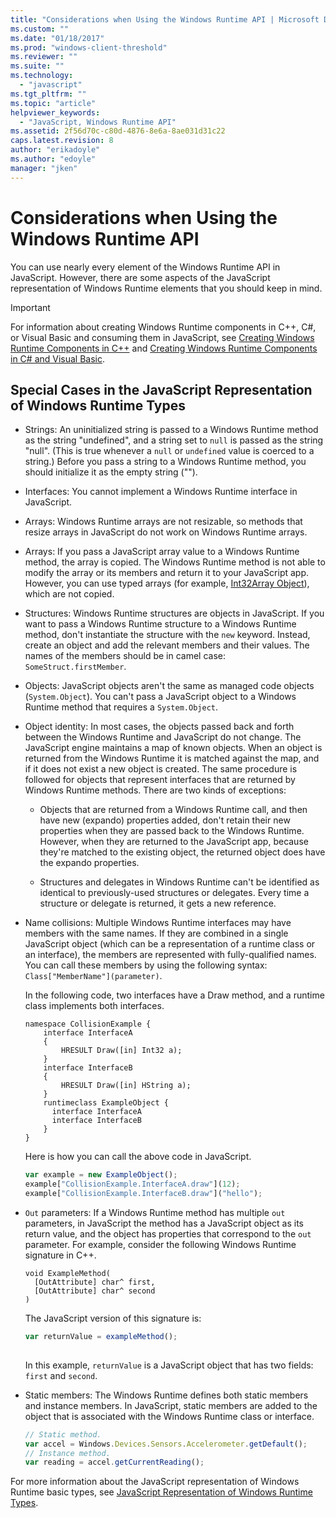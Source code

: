 ```yaml
---
title: "Considerations when Using the Windows Runtime API | Microsoft Docs"
ms.custom: ""
ms.date: "01/18/2017"
ms.prod: "windows-client-threshold"
ms.reviewer: ""
ms.suite: ""
ms.technology: 
  - "javascript"
ms.tgt_pltfrm: ""
ms.topic: "article"
helpviewer_keywords: 
  - "JavaScript, Windows Runtime API"
ms.assetid: 2f56d70c-c80d-4876-8e6a-8ae031d31c22
caps.latest.revision: 8
author: "erikadoyle"
ms.author: "edoyle"
manager: "jken"
---
```

# Considerations when Using the Windows Runtime API
You can use nearly every element of the Windows Runtime API in JavaScript. However, there are some aspects of the JavaScript representation of Windows Runtime elements that you should keep in mind.  
  
> [!IMPORTANT]
>  For information about creating Windows Runtime components in C++, C#, or Visual Basic and consuming them in JavaScript, see [Creating Windows Runtime Components in C++](/windows/uwp/winrt-components/creating-windows-runtime-components-in-cpp) and [Creating Windows Runtime Components in C# and Visual Basic](/windows/uwp/winrt-components/creating-windows-runtime-components-in-csharp-and-visual-basic).  
  
## Special Cases in the JavaScript Representation of Windows Runtime Types  
  
-   Strings: An uninitialized string is passed to a Windows Runtime method as the string "undefined", and a string set to `null` is passed as the string "null". (This is true whenever a `null` or `undefined` value is coerced to a string.) Before you pass a string to a Windows Runtime method, you should initialize it as the empty string ("").  
  
-   Interfaces: You cannot implement a Windows Runtime interface in JavaScript.  
  
-   Arrays: Windows Runtime arrays are not resizable, so methods that resize arrays in JavaScript do not work on Windows Runtime arrays.  
  
-   Arrays: If you pass a JavaScript array value to a Windows Runtime method, the array is copied. The Windows Runtime method is not able to modify the array or its members and return it to your JavaScript app. However, you can use typed arrays (for example, [Int32Array Object](http://docs.microsoft.com/en-us/scripting/javascript/reference/int32array-object)), which are not copied.  
  
-   Structures: Windows Runtime structures are objects in JavaScript. If you want to pass a Windows Runtime structure to a Windows Runtime method, don't instantiate the structure with the `new` keyword. Instead, create an object and add the relevant members and their values. The names of the members should be in camel case: `SomeStruct.firstMember`.  
  
-   Objects: JavaScript objects aren't the same as managed code objects (`System.Object`). You can't pass a JavaScript object to a Windows Runtime method that requires a `System.Object`.  
  
-   Object identity: In most cases, the objects passed back and forth between the Windows Runtime and JavaScript do not change. The JavaScript engine maintains a map of known objects. When an object is returned from the Windows Runtime it is matched against the map, and if it does not exist a new object is created. The same procedure is followed for objects that represent interfaces that are returned by Windows Runtime methods. There are two kinds of exceptions:  
  
    -   Objects that are returned from a Windows Runtime call, and then have new (expando) properties added, don't retain their new properties when they are passed back to the Windows Runtime. However, when they are returned to the JavaScript app, because they're matched to the existing object, the returned object does have the expando properties.  
  
    -   Structures and delegates in Windows Runtime can't be identified as identical to previously-used structures or delegates. Every time a structure or delegate is returned, it gets a new reference.  
  
-   Name collisions: Multiple Windows Runtime interfaces may have members with the same names. If they are combined in a single JavaScript object (which can be a representation of a runtime class or an interface), the members are represented with fully-qualified names. You can call these members by using the following syntax: `Class["MemberName"](parameter)`.  
  
     In the following code, two interfaces have a Draw method, and a runtime class implements both interfaces.  
  
    ```cpp#  
    namespace CollisionExample {  
        interface InterfaceA  
        {  
            HRESULT Draw([in] Int32 a);  
        }  
        interface InterfaceB  
        {  
            HRESULT Draw([in] HString a);  
        }  
        runtimeclass ExampleObject {  
          interface InterfaceA  
          interface InterfaceB  
        }  
    }  
    ```  
  
     Here is how you can call the above code in JavaScript.  
  
    ```JavaScript  
    var example = new ExampleObject();  
    example["CollisionExample.InterfaceA.draw"](12);  
    example["CollisionExample.InterfaceB.draw"]("hello");  
    ```  
  
-   `Out` parameters: If a Windows Runtime method has multiple `out` parameters, in JavaScript the method has a JavaScript object as its return value, and the object has properties that correspond to the `out` parameter. For example, consider the following Windows Runtime signature in C++.  
  
    ```cpp#  
    void ExampleMethod(  
      [OutAttribute] char^ first,   
      [OutAttribute] char^ second  
    )  
    ```  
  
     The JavaScript version of this signature is:  
  
    ```JavaScript  
    var returnValue = exampleMethod();  
  
    ```  
  
     In this example, `returnValue` is a JavaScript object that has two fields: `first` and `second`.  
  
-   Static members: The Windows Runtime defines both static members and instance members. In JavaScript, static members are added to the object that is associated with the Windows Runtime class or interface.  
  
    ```JavaScript  
    // Static method.   
    var accel = Windows.Devices.Sensors.Accelerometer.getDefault();   
    // Instance method.   
    var reading = accel.getCurrentReading();            
    ```  
  
 For more information about the JavaScript representation of Windows Runtime basic types, see [JavaScript Representation of Windows Runtime Types](./javascript-representation-of-windows-runtime-types.md).